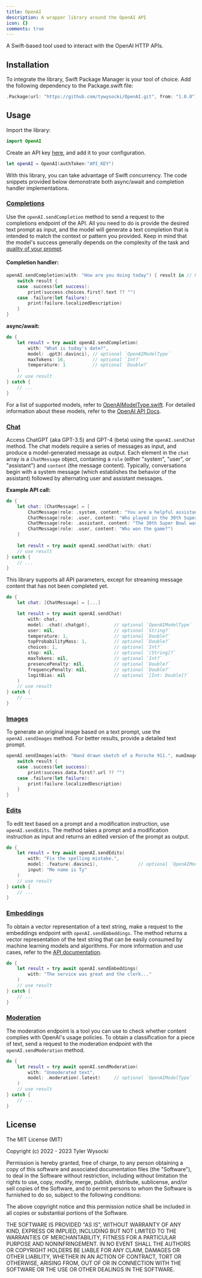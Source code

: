 ```yaml
---
title: OpenAI
description: A wrapper library around the OpenAI API
icon: {}
comments: true
---
```


A Swift-based tool used to interact with the OpenAI HTTP APIs.

## Installation

To integrate the library, Swift Package Manager is your tool of choice. Add the following dependency to the Package.swift file:

```swift
.Package(url: "https://github.com/tywysocki/OpenAI.git", from: "1.0.0")
```

## Usage

Import the library:

```swift
import OpenAI
```
Create an API key [here](https://platform.openai.com/account/api-keys), and add it to your configuration.

```swift
let openAI = OpenAI(authToken:"API_KEY")
```

With this library, you can take advantage of Swift concurrency. The code snippets provided below demonstrate both async/await and completion handler implementations.

### [Completions](https://platform.openai.com/docs/api-reference/completions)

Use the `openAI.sendCompletion` method to send a request to the completions endpoint of the API. All you need to do is provide the desired text prompt as input, and the model will generate a text completion that is intended to match the context or pattern you provided. Keep in mind that the model's success generally depends on the complexity of the task and [quality of your prompt](https://platform.openai.com/docs/guides/completion/prompt-design).

#### Completion handler:

```swift
openAI.sendCompletion(with: "How are you doing today") { result in // Result<OpenAIModel, OpenAIError>
    switch result {
    case .success(let success):
        print(success.choices.first?.text ?? "")
    case .failure(let failure):
        print(failure.localizedDescription)
    }
}
```

**async/await:**

```swift
do {
    let result = try await openAI.sendCompletion(
        with: "What is today's date?",
        model: .gpt3(.davinci), // optional `OpenAIModelType`
        maxTokens: 16,          // optional `Int?`
        temperature: 1          // optional `Double?`
    )
    // use result
} catch {
    // ...
}
```

For a list of supported models, refer to [OpenAIModelType.swift](https://github.com/tywysocki/OpenAI/blob/master/Sources/OpenAI/Models/OpenAIModelType.swift). For detailed information about these models, refer to the [OpenAI API Docs]().

### [Chat](https://platform.openai.com/docs/api-reference/chat)

Access ChatGPT (aka GPT-3.5) and GPT-4 (beta) using the `openAI.sendChat` method. The chat models require a series of messages as input, and produce a model-generated message as output. Each element in the `chat` array is a `ChatMessage` object, containing a `role` (either "system", "user", or "assistant") and `content` (the message content). Typically, conversations begin with a system message (which establishes the behavior of the assistant) followed by alternating user and assistant messages.

**Example API call:**

```swift
do {
    let chat: [ChatMessage] = [
        ChatMessage(role: .system, content: "You are a helpful assistant."),
        ChatMessage(role: .user, content: "Who played in the 30th Super Bowl?"),
        ChatMessage(role: .assistant, content: "The 30th Super Bowl was played between the Dallas Cowboys and the Pittsburgh Steelers."),
        ChatMessage(role: .user, content: "Who won the game?")
    ]
                
    let result = try await openAI.sendChat(with: chat)
    // use result
} catch {
    // ...
}
```

This library supports all API parameters, except for streaming message content that has not been completed yet.

```swift
do {
    let chat: [ChatMessage] = [...]

    let result = try await openAI.sendChat(
        with: chat,
        model: .chat(.chatgpt),         // optional `OpenAIModelType`
        user: nil,                      // optional `String?`
        temperature: 1,                 // optional `Double?`
        topProbabilityMass: 1,          // optional `Double?`
        choices: 1,                     // optional `Int?`
        stop: nil,                      // optional `[String]?`
        maxTokens: nil,                 // optional `Int?`
        presencePenalty: nil,           // optional `Double?`
        frequencyPenalty: nil,          // optional `Double?`
        logitBias: nil                  // optional `[Int: Double]?`
    )
    // use result
} catch {
    // ...
}
```

### [Images](https://platform.openai.com/docs/api-reference/images/create)

To generate an original image based on a text prompt, use the `openAI.sendImages` method. For better results, provide a detailed text prompt.

```swift
openAI.sendImages(with: "Hand drawn sketch of a Porsche 911.", numImages: 1, size: .size1024) { result in // Result<OpenAIModel, OpenAIError>
    switch result {
    case .success(let success):
        print(success.data.first?.url ?? "")
    case .failure(let failure):
        print(failure.localizedDescription)
    }
}
```

### [Edits](https://platform.openai.com/docs/api-reference/edits)

To edit text based on a prompt and a modification instruction, use `openAI.sendEdits`. The method takes a prompt and a modification instruction as input and returns an edited version of the prompt as output.

```swift
do {
    let result = try await openAI.sendEdits(
        with: "Fix the spelling mistake.",
        model: .feature(.davinci),               // optional `OpenAIModelType`
        input: "Me name is Ty"
    )
    // use result
} catch {
    // ...
}
```

### [Embeddings](https://platform.openai.com/docs/guides/embeddings)

To obtain a vector representation of a text string, make a request to the embeddings endpoint with `openAI.sendEmbeddings`. The method returns a vector representation of the text string that can be easily consumed by machine learning models and algorithms. For more information and use cases, refer to the [API documentation](https://platform.openai.com/docs/guides/embeddings/use-cases).

```swift
do {
    let result = try await openAI.sendEmbeddings(
        with: "The service was great and the clerk..."
    )
    // use result
} catch {
    // ...
}
```

### [Moderation](https://platform.openai.com/docs/api-reference/moderations)

The moderation endpoint is a tool you can use to check whether content complies with OpenAI's usage policies. To obtain a classification for a piece of text, send a request to the moderation endpoint with the `openAI.sendModeration` method.

```swift
do {
    let result = try await openAI.sendModeration(
        with: "Unmoderated text",
        model: .moderation(.latest)     // optional `OpenAIModelType`
    )
    // use result
} catch {
    // ...
}
```

## License

The MIT License (MIT)

Copyright (c) 2022 - 2023 Tyler Wysocki

Permission is hereby granted, free of charge, to any person obtaining a copy of this software and associated documentation files (the "Software"), to deal in the Software without restriction, including without limitation the rights to use, copy, modify, merge, publish, distribute, sublicense, and/or sell copies of the Software, and to permit persons to whom the Software is furnished to do so, subject to the following conditions:

The above copyright notice and this permission notice shall be included in all copies or substantial portions of the Software.

THE SOFTWARE IS PROVIDED "AS IS", WITHOUT WARRANTY OF ANY KIND, EXPRESS OR IMPLIED, INCLUDING BUT NOT LIMITED TO THE WARRANTIES OF MERCHANTABILITY, FITNESS FOR A PARTICULAR PURPOSE AND NONINFRINGEMENT. IN NO EVENT SHALL THE AUTHORS OR COPYRIGHT HOLDERS BE LIABLE FOR ANY CLAIM, DAMAGES OR OTHER LIABILITY, WHETHER IN AN ACTION OF CONTRACT, TORT OR OTHERWISE, ARISING FROM, OUT OF OR IN CONNECTION WITH THE SOFTWARE OR THE USE OR OTHER DEALINGS IN THE SOFTWARE.